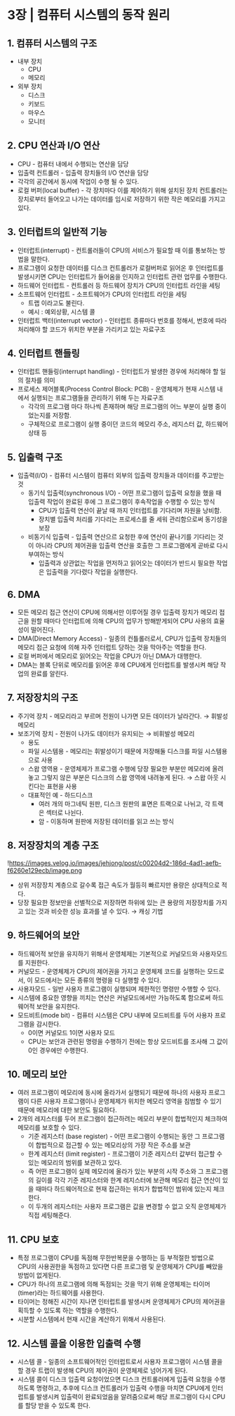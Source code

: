 # 3장 | 컴퓨터 시스템의 동작 원리

## 1. 컴퓨터 시스템의 구조

- 내부 장치
    - CPU
    - 메모리
- 외부 장치
    - 디스크
    - 키보드
    - 마우스
    - 모니터

## 2. CPU 연산과 I/O 연산

- CPU - 컴퓨터 내에서 수행되는 연산을 담당
- 입출력 컨트롤러 - 입출력 장치들의 I/O 연산을 담당
- 각각의 공간에서 동시에 작업이 수행 될 수 있다.
- 로컬 버퍼(local buffer) - 각 장치마다 이를 제어하기 위해 설치된 장치 컨트롤러는 장치로부터 들어오고 나가는 데이터를 임시로 저장하기 위한 작은 메모리를 가지고 있다.

## 3. 인터럽트의 일반적 기능

- 인터럽트(interrupt) - 컨트롤러들이 CPU의 서비스가 필요할 때 이를 통보하는 방법을 말한다.
- 프로그램이 요청한 데이터를 디스크 컨트롤러가 로컬버퍼로 읽어온 후 인터럽트를 발생시키면 CPU는 인터럽트가 들어옴을 인지하고 인터럽트 관련 업무를 수행한다.
- 하드웨어 인터럽트 - 컨트롤러 등 하드웨어 장치가 CPU의 인터럽트 라인을 세팅
- 소프트웨어 인터럽트 - 소프트웨어가 CPU의 인터럽트 라인을 세팅
    - 트랩 이라고도 불린다.
    - 예시 : 예외상황, 시스템 콜
- 인터럽트 백터(interrupt vector) - 인터럽트 종류마다 번호를 정해서, 번호에 따라 처리해야 할 코드가 위치한 부분을 가리키고 있는 자료구조

## 4. 인터럽트 핸들링

- 인터럽트 핸들링(interrupt handling) - 인터럽트가 발생한 경우에 처리해야 할 일의 절차를 의미
- 프로세스 제어블록(Process Control Block: PCB) - 운영체제가 현재 시스템 내에서 실행되는 프로그램들을 관리하기 위해 두는 자료구조
    - 각각의 프로그램 마다 하나씩 존재하며 해당 프로그램의 어느 부분이 실행 중이었는지를 저장함.
    - 구체적으로 프로그램이 실행 중이던 코드의 메모리 주소, 레지스터 값, 하드웨어 상태 등

## 5. 입출력 구조

- 입출력(I/O) - 컴퓨터 시스템이 컴퓨터 외부의 입출력 장치들과 데이터를 주고받는 것
    - 동기식 입출력(synchronous I/O) - 어떤 프로그램이 입출력 요청을 했을 때 입출력 작업이 완료된 후에 그 프로그램이 후속작업을 수행할 수 있는 방식
        - CPU가 입출력 연산이 끝날 때 까지 인터럽트를 기다리며 자원을 낭비함.
        - 장치별 입출력 처리를 기다리는 프로세스를 줄 세워 관리함으로써 동기성을 보장
    - 비동기식 입출력 - 입출력 연산으르 요청한 후에 연산이 끝나기를 기다리는 것이 아니라 CPU의 제어권을 입출력 연산을 호출한 그 프로그램에게 곧바로 다시 부여하는 방식
        - 입출력과 상관없는 작업을 먼저하고 읽어오는 데이터가 반드시 필요한 작업은 입출력을 기다렸다 작업을 실행한다.

## 6. DMA

- 모든 메모리 접근 연산이 CPU에 의해서만 이루어질 경우 입출력 장치가 메모리 접근을 원할 때마다 인터럽트에 의해 CPU의 업무가 방해받게되어 CPU 사용의 효율성이 떨어진다.
- DMA(Direct Memory Access) - 일종의 컨틀롤러로서, CPU가 입출력 장치들의 메모리 접근 요청에 의해 자주 인터럽트 당하는 것을 막아주는 역할을 한다.
- 로컬 버퍼에서 메모리로 읽어오는 작업을 CPU가 아닌 DMA가 대행한다.
- DMA는 블록 단위로 메모리를 읽어온 후에 CPU에게  인터럽트를 발생시켜 해당 작업의 완료를 알린다.

## 7. 저장장치의 구조

- 주기억 장치 - 메모리라고 부르며 전원이 나가면 모든 데이터가 날라간다. → 휘발성 메모리
- 보조기억 장치 - 전원이 나가도 데이터가 유지되는 → 비휘발성 메모리
    - 용도
    - 파일 시스템용 - 메모리는 휘발성이기 때문에 저장해둘 디스크를 파일 시스템용으로 사용
    - 스왑 영역용 - 운영체제가 프로그램 수행에 당장 필요한 부분만 메모리에 올려놓고 그렇지 않은 부분은 디스크의 스왑 영역에 내려놓게 된다. → 스왑 아웃 시킨다는 표현을 사용
    - 대표적인 예 - 하드디스크
        - 여러 개의 마그네틱 원판, 디스크 원판의 표면은 트랙으로 나뉘고, 각 트랙은 섹터로 나뉜다.
        - 암 - 이동하며 원판에 저장된 데이터를 읽고 쓰는 방식

## 8. 저장장치의 계층 구조

!https://images.velog.io/images/jehjong/post/c00204d2-186d-4ad1-aefb-f6260e129ecb/image.png

- 상위 저장장치 계층으로 갈수록 접근 속도가 월등히 빠르지만 용량은 상대적으로 적다.
- 당장 필요한 정보만을 선별적으로 저장하면 하위에 있는 큰 용량의 저장장치를 가지고 있는 것과 비슷한 성능 효과를 낼 수 있다. → 캐싱 기법

## 9. 하드웨어의 보안

- 하드웨어적 보안을 유지하기 위해서 운영체제는 기본적으로 커널모드와 사용자모드를 지원한다.
- 커널모드 - 운영체제가 CPU의 제어권을 가지고 운영체제 코드를 실행하는 모드로서, 이 모드에서는 모든 종류의 명령을 다 실행할 수 있다.
- 사용자모드 - 일반 사용자 프로그램이 실행되며 제한적인 명령만 수행할 수 있다.
- 시스템에 중요한 영향을 끼치는 연산은 커널모드에서만 가능하도록 함으로써 하드웨어적 보안을 유지한다.
- 모드비트(mode bit) - 컴퓨터 시스템은 CPU 내부에 모드비트를 두어 사용자 프로그램을 감시한다.
    - 0이면 커널모드 1이면 사용자 모드
    - CPU는 보안과 관련된 명령을 수행하기 전에는 항상 모드비트를 조사해 그 값이 0인 경우에만 수행한다.

## 10. 메모리 보안

- 여러 프로그램이 메모리에 동시에 올라가서 실행되기 때문에 하나의 사용자 프로그램이 다른 사용자 프로그램이나 운영체제가 위치한 메모리 영역을 침범할 수 있기 때문에 메모리에 대한 보안도 필요하다.
- 2개의 레지스터를 두어 프로그램이 접근하려는 메모리 부분이 합법적인지 체크하여 메모리를 보호할 수 있다.
    - 기준 레지스터 (base register) - 어떤 프로그램이 수행되는 동안 그 프로그램이 합법적으로 접근할 수 있는 메모리상의 가장 작은 주소를 보관
    - 한계 레지스터 (limit register) - 프로그램이 기준 레지스터 값부터 접근할 수 있는 메모리의 범위를 보관하고 있다.
    - 즉 어떤 프로그램이 실제 메모리에 올라가 있는 부분의 시작 주소와 그 프로그램의 길이를 각각 기준 레지스터와 한계 레지스터에 보관해 메모리 접근 연산이 있을 때마다 하드웨어적으로 현재 접근하는 위치가 합법적인 범위에 있는지 체크한다.
    - 이 두개의 레지스터는 사용자 프로그램은 값을 변경할 수 없고 오직 운영체제가 직접 세팅해준다.

## 11. CPU 보호

- 특정 프로그램이 CPU를 독점해 무한반복문을 수행하는 등 부적절한 방법으로 CPU의 사용권한을 독점하고 있다면 다른 프로그램 및 운영체제가 CPU를 빼았을 방법이 없게된다.
- CPU가 하나의 프로그램에 의해 독점되는 것을 막기 위해 운영체제는 타이머(timer)라는 하드웨어를 사용한다.
- 타이머는 정해진 시간이 지나면 인터럽트를 발생시켜 운영체제가 CPU의 제어권을 획득할 수 있도록 하는 역할을 수행한다.
- 시분할 시스템에서 현재 시간을 계산하기 위해서 사용된다.

## 12. 시스템 콜을 이용한 입출력 수행

- 시스템 콜 - 일종의 소프트웨어적인 인터럽트로서 사용자 프로그램이 시스템 콜을 할 경우 트랩이 발생해 CPU의 제어권이 운영체제로 넘어가게 된다.
- 시스템 콜이 디스크 입출력 요청이었으면 디스크 컨트롤러에게 입출력 요청을 수행하도록 명령하고, 추후에 디스크 컨트롤러가 입출력 수행을 마치면 CPU에게 인터럽트를 발생시켜 입출력이 완료되었음을 알려줌으로써 해당 프로그램이 다시 CPU를 할당 받을 수 있도록 한다.
